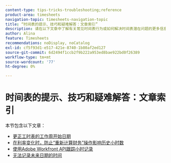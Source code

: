 ```yaml
---
content-type: tips-tricks-troubleshooting;reference
product-area: timesheets
navigation-topic: timesheets-navigation-topic
title: “时间表的提示、技巧和疑难解答：文章索引”
description: 请在以下文章中了解有关常见时间表行为或如何解决时间表潜在问题的更多信息。
author: Alina
feature: Timesheets
recommendations: noDisplay, noCatalog
exl-id: cf5f93d1-e517-421e-8740-1b80af2ed127
source-git-commit: 6d2494f1ccb2f9b222a953ed8bae922bd0f26389
workflow-type: tm+mt
source-wordcount: '77'
ht-degree: 0%

---
```


# 时间表的提示、技巧和疑难解答：文章索引

本节包含以下文章：

* [更正工时表的工作周开始日期](../../timesheets/tips-tricks-and-troubleshooting/correct-start-day-of-work-week.md)
* [在利率变化时，防止“重新计算财务”操作影响历史小时数](../../timesheets/tips-tricks-and-troubleshooting/prevent-recalculate-finance-action.md)
* [使用Adobe Workfront API跟踪小时记录](../../timesheets/tips-tricks-and-troubleshooting/track-hour-records-with-wfapi.md)
* [无法记录未来日期的时间](../../timesheets/tips-tricks-and-troubleshooting/unable-to-log-time-future-dates.md)
